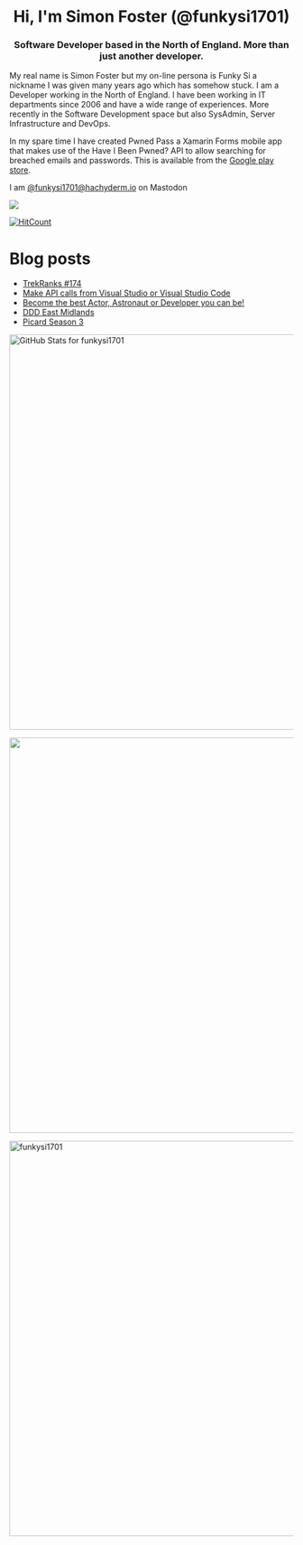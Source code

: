 <h1 align="center">Hi, I'm Simon Foster (@funkysi1701)</h1>
<h3 align="center">Software Developer based in the North of England. More than just another developer.</h3>

My real name is Simon Foster but my on-line persona is Funky Si a nickname I was given many years ago which has somehow stuck. I am a Developer working in the North of England. I have been working in IT departments since 2006 and have a wide range of experiences. More recently in the Software Development space but also SysAdmin, Server Infrastructure and DevOps.

In my spare time I have created Pwned Pass a Xamarin Forms mobile app that makes use of the Have I Been Pwned? API to allow searching for breached emails and passwords. This is available from the [Google play store](https://play.google.com/store/apps/details?id=pwnedpasswords.pwnedpasswords).

I am [@funkysi1701@hachyderm.io](https://hachyderm.io/web/@funkysi1701) on Mastodon

![](https://komarev.com/ghpvc/?username=funkysi1701&color=lightgrey) 

[![HitCount](https://hits.dwyl.com/funkysi1701/funkysi1701.svg?style=flat-square)](http://hits.dwyl.com/funkysi1701/funkysi1701)

# Blog posts

<!-- BLOG-POST-LIST:START -->
- [TrekRanks #174](https://www.funkysi1701.com/posts/2024/trekranks/)
- [Make API calls from Visual Studio or Visual Studio Code](https://www.funkysi1701.com/posts/2023/make-api-calls-from-visual-studio/)
- [Become the best Actor, Astronaut or Developer you can be!](https://www.funkysi1701.com/posts/2023/become-the-best-actor-astronaut-or-developer-you-can-be/)
- [DDD East Midlands](https://www.funkysi1701.com/posts/2023/ddd-east-midlands/)
- [Picard Season 3](https://www.funkysi1701.com/posts/2023/picard-season-three/)
<!-- BLOG-POST-LIST:END -->

<p><img src="https://github-readme-stats-git-masterrstaa-rickstaa.vercel.app/api?username=funkysi1701&show_icons=true&include_all_commits=true&count_private=true&theme=merko&layout=compact" alt="GitHub Stats for funkysi1701" width="700"></p>

<p><img src="https://github-readme-streak-stats.herokuapp.com?user=funkysi1701&theme=merko" width="700"></p>

<p><img align="left" src="https://github-readme-stats-git-masterrstaa-rickstaa.vercel.app/api/top-langs/?username=funkysi1701&layout=compact&theme=merko" alt="funkysi1701" width="700"/></p>
